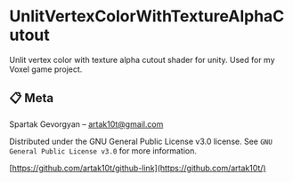# UnlitVertexColorWithTextureAlphaCutout
Unlit vertex color with texture alpha cutout shader for unity. Used for my Voxel game project.

## :clipboard: Meta

Spartak Gevorgyan – artak10t@gmail.com

Distributed under the GNU General Public License v3.0 license. See ``GNU General Public License v3.0`` for more information.

[https://github.com/artak10t/github-link](https://github.com/artak10t/)
